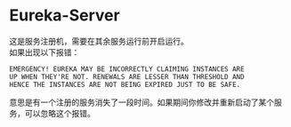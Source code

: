 # Eureka-Server
这是服务注册机，需要在其余服务运行前开启运行。  
如果出现以下报错：
```
EMERGENCY! EUREKA MAY BE INCORRECTLY CLAIMING INSTANCES ARE
UP WHEN THEY'RE NOT. RENEWALS ARE LESSER THAN THRESHOLD AND
HENCE THE INSTANCES ARE NOT BEING EXPIRED JUST TO BE SAFE.
```
意思是有一个注册的服务消失了一段时间。如果期间你修改并重新启动了某个服务，可以忽略这个报错。
